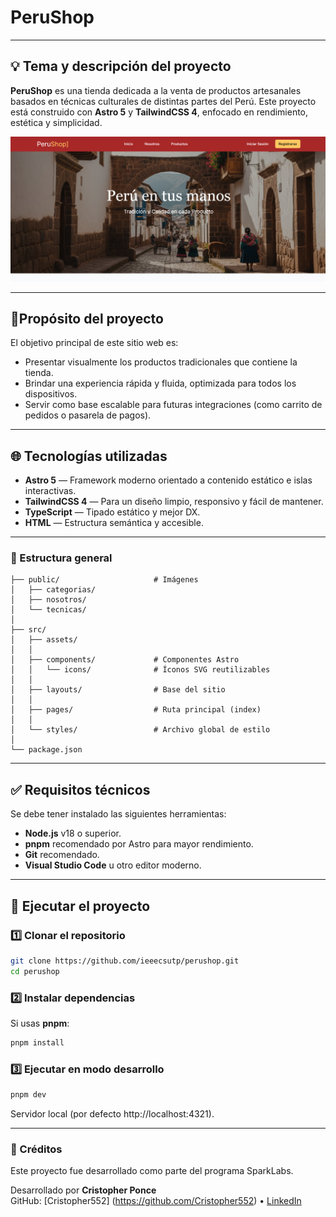 # PeruShop

---

## 💡 Tema y descripción del proyecto

**PeruShop** es una tienda dedicada a la venta de productos artesanales basados en técnicas culturales de distintas partes del Perú.
Este proyecto está construido con **Astro 5** y **TailwindCSS 4**, enfocado en rendimiento, estética y simplicidad.

![Vista previa del sitio](./docs/perushop.jpg)

---

## 🎯Propósito del proyecto

El objetivo principal de este sitio web es:
- Presentar visualmente los productos tradicionales que contiene la tienda.
- Brindar una experiencia rápida y fluida, optimizada para todos los dispositivos.
- Servir como base escalable para futuras integraciones (como carrito de pedidos o pasarela de pagos).

---

## 🌐 Tecnologías utilizadas

- **Astro 5** — Framework moderno orientado a contenido estático e islas interactivas.
- **TailwindCSS 4** — Para un diseño limpio, responsivo y fácil de mantener.
- **TypeScript** — Tipado estático y mejor DX.
- **HTML**  — Estructura semántica y accesible.

---

### 🚀 Estructura general

```
├── public/                     # Imágenes
│   ├── categorias/             
│   ├── nosotros/
│   └── tecnicas/
│   
├── src/                                       
│   ├── assets/ 
│   │  
│   ├── components/             # Componentes Astro
│   │   └── icons/              # Íconos SVG reutilizables
│   │
│   ├── layouts/                # Base del sitio
│   │   
│   ├── pages/                  # Ruta principal (index)
│   │ 
│   └── styles/                 # Archivo global de estilo
│
└── package.json
```

---

## ✅ Requisitos técnicos

Se debe tener instalado las siguientes herramientas:

- **Node.js** v18 o superior.
- **pnpm** recomendado por Astro para mayor rendimiento. 
- **Git** recomendado.
- **Visual Studio Code** u otro editor moderno.

---

## 🧞 Ejecutar el proyecto

### 1️⃣ Clonar el repositorio

```bash
git clone https://github.com/ieeecsutp/perushop.git
cd perushop
```

### 2️⃣ Instalar dependencias
Si usas **pnpm**:
```bash
pnpm install
```

### 3️⃣ Ejecutar en modo desarrollo
```bash
pnpm dev
```
Servidor local (por defecto http://localhost:4321).

---

### 📌 Créditos  
Este proyecto fue desarrollado como parte del programa SparkLabs.  

Desarrollado por **Cristopher Ponce**  
GitHub: [Cristopher552] (https://github.com/Cristopher552) • [LinkedIn](www.linkedin.com/in/cristopher-ponce-pacheco-97615035a)

